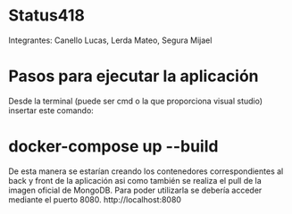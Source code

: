 # Status418
Integrantes: Canello Lucas, Lerda Mateo, Segura Mijael

# Pasos para ejecutar la aplicación

Desde la terminal (puede ser cmd o la que proporciona visual studio) insertar este comando:
# docker-compose up --build #
De esta manera se estarían creando los contenedores correspondientes al back y front de la aplicación
asi como también se realiza el pull de la imagen oficial de MongoDB.
Para poder utilizarla se debería acceder mediante el puerto 8080.
http://localhost:8080
